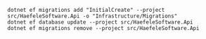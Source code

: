 ﻿````
dotnet ef migrations add "InitialCreate" --project src/HaefeleSoftware.Api -o "Infrastructure/Migrations"
dotnet ef database update --project src/HaefeleSoftware.Api
dotnet ef migrations remove --project src/HaefeleSoftware.Api
````